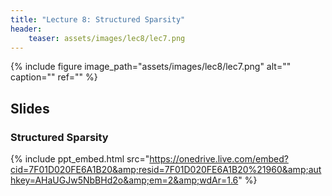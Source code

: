 ```yaml
---
title: "Lecture 8: Structured Sparsity"
header:
    teaser: assets/images/lec8/lec7.png
---
```



{% include figure
image_path="assets/images/lec8/lec7.png"
alt="" caption="" ref=""
%}

## Slides


### Structured Sparsity

{% include ppt_embed.html
src="https://onedrive.live.com/embed?cid=7F01D020FE6A1B20&amp;resid=7F01D020FE6A1B20%21960&amp;authkey=AHaUGJw5NbBHd2o&amp;em=2&amp;wdAr=1.6" %}
